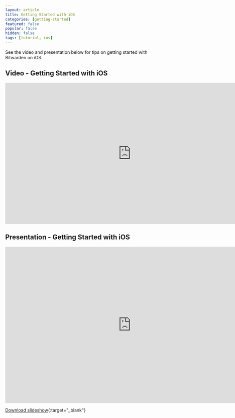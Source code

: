 ```yaml
---
layout: article
title: Getting Started with iOS
categories: [getting-started]
featured: false
popular: false
hidden: false
tags: [tutorial, ios]
---
```


See the video and presentation below for tips on getting started with Bitwarden on iOS.

## Video - Getting Started with iOS

<iframe class="embed-responsive" width="800" height="450" src="https://www.youtube.com/embed/LrhMmNTmOno" frameborder="0" allow="accelerometer; autoplay; encrypted-media; gyroscope; picture-in-picture" allowfullscreen></iframe>

## Presentation - Getting Started with iOS

<iframe class="embed-responsive" src="https://docs.google.com/presentation/d/1ODMT96657H61qhYm1y-Evz2gzStM8zGx_ewKRtTX7u8/embed?start=false&loop=false&delayms=3000" frameborder="0" width="800" height="498" allowfullscreen="true" mozallowfullscreen="true" webkitallowfullscreen="true"></iframe>

[Download slideshow](https://docs.google.com/presentation/d/1ODMT96657H61qhYm1y-Evz2gzStM8zGx_ewKRtTX7u8){:target="_blank"}

